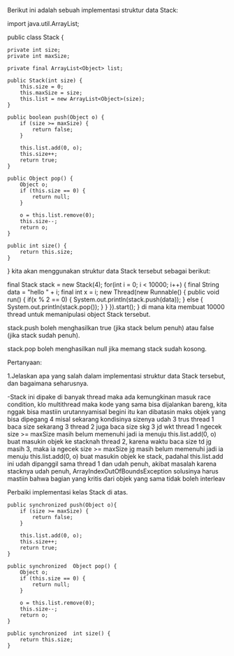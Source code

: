 Berikut ini adalah sebuah implementasi struktur data Stack:

import java.util.ArrayList;

public class Stack {

    private int size;
    private int maxSize;

    private final ArrayList<Object> list;

    public Stack(int size) {
        this.size = 0;
        this.maxSize = size;
        this.list = new ArrayList<Object>(size);
    }

    public boolean push(Object o) {
        if (size >= maxSize) {
            return false;
        }

        this.list.add(0, o);
        this.size++;
        return true;
    }

    public Object pop() {
        Object o;
        if (this.size == 0) {
            return null;
        }

        o = this.list.remove(0);
        this.size--;
        return o;
    }

    public int size() {
        return this.size;
    }
}
kita akan menggunakan struktur data Stack tersebut sebagai berikut:

final Stack stack = new Stack(4);
for(int i = 0; i < 10000; i++) {
    final String data = "hello " + i;
    final int x = i;
    new Thread(new Runnable() {
        public void run() {
            if(x % 2 == 0) {
                System.out.println(stack.push(data));
            } else {
                System.out.println(stack.pop());
            }
        }
    }).start();
}
di mana kita membuat 10000 thread untuk memanipulasi object Stack tersebut.

stack.push boleh menghasilkan true (jika stack belum penuh) atau false (jika stack sudah penuh).

stack.pop boleh menghasilkan null jika memang stack sudah kosong.

Pertanyaan:

1.Jelaskan apa yang salah dalam implementasi struktur data Stack tersebut, dan bagaimana seharusnya.

-Stack ini dipake di banyak thread maka ada kemungkinan masuk race condition,
klo multithread maka kode yang sama bisa dijalankan bareng, kita nggak bisa mastiin urutannyamisal begini
itu kan dibatasin maks objek yang bisa dipegang 4 misal sekarang kondisinya sizenya udah 3 trus thread 1 baca size sekarang 3 thread 2 juga baca size skg 3 jd wkt thread 1 ngecek size >= maxSize masih belum memenuhi jadi ia menuju this.list.add(0, o) buat masukin objek ke stacknah thread 2, karena waktu baca size td jg masih 3, maka ia ngecek size >= maxSize jg masih belum memenuhi jadi ia menuju this.list.add(0, o) buat masukin objek ke stack, padahal this.list.add ini udah dipanggil sama thread 1 dan udah penuh, akibat masalah karena stacknya udah penuh, ArrayIndexOutOfBoundsException solusinya harus mastiin bahwa bagian yang kritis dari objek yang sama tidak boleh interleav



Perbaiki implementasi kelas Stack di atas.



    public synchronized push(Object o){
        if (size >= maxSize) {
            return false;
        }

        this.list.add(0, o);
        this.size++;
        return true;
    }

    public synchronized  Object pop() {
        Object o;
        if (this.size == 0) {
            return null;
        }

        o = this.list.remove(0);
        this.size--;
        return o;
    }

    public synchronized  int size() {
        return this.size;
    }
